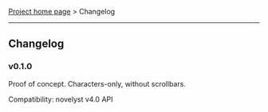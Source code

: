 [Project home page](index) > Changelog

------------------------------------------------------------------------

## Changelog


### v0.1.0 

Proof of concept. Characters-only, without scrollbars.

Compatibility: novelyst v4.0 API



